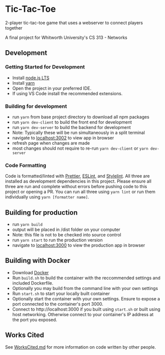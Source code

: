 <!-- @format -->

# Tic-Tac-Toe

2-player tic-tac-toe game that uses a webserver to connect players together

A final project for Whitworth University's CS 313 - Networks

## Development

### Getting Started for Development

-   Install [node.js LTS](https://nodejs.org)
-   Install [yarn](https://classic.yarnpkg.com/en/docs/install)
-   Open the project in your preferred IDE.
-   If using VS Code install the recommended extensions.

### Building for development

-   run `yarn` from base project directory to download all npm packages
-   run `yarn dev-client` to build the front end for development
-   run `yarn dev-server` to build the backend for development
-   Note: Typically these will be run simultaneously in a split terminal
-   navigate to [localhost:3002](http://localhost:3002) to view app in browser
-   refresh page when changes are made
-   most changes should not require to re-run `yarn dev-client` or `yarn dev-server`

### Code Formatting

Code is formatted/linted with [Prettier](https://prettier.io), [ESLint](https://eslint.org), and [Stylelint](https://stylelint.io). All three are installed as development dependencies in this project. Please ensure all three are run and complete without errors before pushing code to this project or opening a PR. You can run all three using `yarn lint` or run them individually using `yarn [formatter name]`.

## Building for production

-   run `yarn build`
-   output will be placed in /dist folder on your computer
-   Note: this file is not to be checked into source control
-   run `yarn start` to run the production version
-   navigate to [localhost:3000](http://localhost:3000) to view the production app in browser

## Building with Docker

-   Download [Docker](https://www.docker.com/products/docker-desktop)
-   Run `build.sh` to build the container with the reccommended settings and included Dockerfile.
-   Optionally you may build from the command line with your own settings
-   Run `start.sh` to start your locally built container
-   Optionally start the container with your own settings. Ensure to expose a port connected to the container's port 3000.
-   Connect to http://localhost:3000 if you built using `start.sh` or built using host networking. Otherwise connect to your container's IP address at the port you exposed.

## Works Cited

See [WorksCited.md](https://github.com/tgamlem/Tic-Tac-Toe/blob/main/WorksCited.md) for more information on code written by other people.
